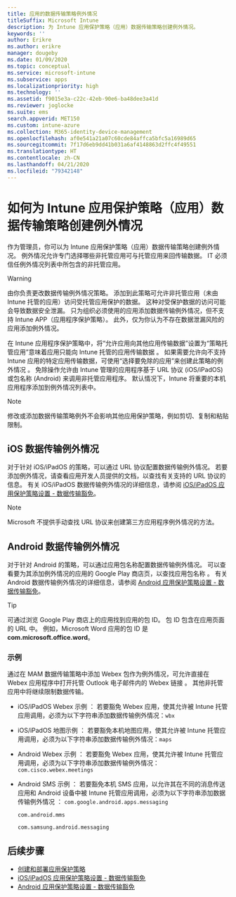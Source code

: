 ```yaml
---
title: 应用的数据传输策略例外情况
titleSuffix: Microsoft Intune
description: 为 Intune 应用保护策略（应用）数据传输策略创建例外情况。
keywords: ''
author: Erikre
ms.author: erikre
manager: dougeby
ms.date: 01/09/2020
ms.topic: conceptual
ms.service: microsoft-intune
ms.subservice: apps
ms.localizationpriority: high
ms.technology: ''
ms.assetid: f9015e3a-c22c-42eb-90e6-ba48dee3a41d
ms.reviewer: joglocke
ms.suite: ems
search.appverid: MET150
ms.custom: intune-azure
ms.collection: M365-identity-device-management
ms.openlocfilehash: af0e541a21a07c60cde84affca5bfc5a16989d65
ms.sourcegitcommit: 7f17d6eb9dd41b031a6af4148863d2ffc4f49551
ms.translationtype: HT
ms.contentlocale: zh-CN
ms.lasthandoff: 04/21/2020
ms.locfileid: "79342148"
---
```

# <a name="how-to-create-exceptions-to-the-intune-app-protection-policy-app-data-transfer-policy"></a>如何为 Intune 应用保护策略（应用）数据传输策略创建例外情况

作为管理员，你可以为 Intune 应用保护策略（应用）数据传输策略创建例外情况。 例外情况允许专门选择哪些非托管应用可与托管应用来回传输数据。 IT 必须信任例外情况列表中所包含的非托管应用。 

>[!WARNING] 
> 由你负责更改数据传输例外情况策略。 添加到此策略可允许非托管应用（未由 Intune 托管的应用）访问受托管应用保护的数据。 这种对受保护数据的访问可能会导致数据安全泄漏。 只为组织必须使用的应用添加数据传输例外情况，但不支持 Intune APP（应用程序保护策略）。 此外，仅为你认为不存在数据泄漏风险的应用添加例外情况。

在 Intune 应用程序保护策略中，将“允许应用向其他应用传输数据”设置为“策略托管应用”意味着应用只能向 Intune 托管的应用传输数据   。 如果需要允许向不支持 Intune 应用的特定应用传输数据，可使用“选择要免除的应用”来创建此策略的例外情况  。 免除操作允许由 Intune 管理的应用程序基于 URL 协议 (iOS/iPadOS) 或包名称 (Android) 来调用非托管应用程序。 默认情况下，Intune 将重要的本机应用程序添加到例外情况列表中。 

> [!NOTE]
> 修改或添加数据传输策略例外不会影响其他应用保护策略，例如剪切、复制和粘贴限制。 

## <a name="ios-data-transfer-exceptions"></a>iOS 数据传输例外情况
对于针对 iOS/iPadOS 的策略，可以通过 URL 协议配置数据传输例外情况。 若要添加例外情况，请查看应用开发人员提供的文档，以查找有关支持的 URL 协议的信息。 有关 iOS/iPadOS 数据传输例外情况的详细信息，请参阅 [iOS/iPadOS 应用保护策略设置 - 数据传输豁免](app-protection-policy-settings-ios.md#data-transfer-exemptions)。

> [!NOTE]
> Microsoft 不提供手动查找 URL 协议来创建第三方应用程序例外情况的方法。 

## <a name="android-data-transfer-exceptions"></a>Android 数据传输例外情况
对于针对 Android 的策略，可以通过应用包名称配置数据传输例外情况。 可以查看要为其添加例外情况的应用的 Google Play 商店页，以查找应用包名称  。 有关 Android 数据传输例外情况的详细信息，请参阅 [Android 应用保护策略设置 - 数据传输豁免](app-protection-policy-settings-android.md#data-transfer-exemptions)。


>[!TIP]
> 可通过浏览 Google Play 商店上的应用找到应用的包 ID。 包 ID 包含在应用页面的 URL 中。 例如，Microsoft Word 应用的包 ID 是 **com.microsoft.office.word**。

### <a name="example"></a>示例
通过在 MAM 数据传输策略中添加 Webex 包作为例外情况，可允许直接在 Webex 应用程序中打开托管 Outlook 电子邮件内的 Webex 链接  。 其他非托管应用中将继续限制数据传输。

- iOS/iPadOS Webex 示例  ： 若要豁免 Webex 应用，使其允许被 Intune 托管应用调用，必须为以下字符串添加数据传输例外情况：<code>wbx</code> 
    
- iOS/iPadOS 地图示例  ： 若要豁免本机地图应用，使其允许被 Intune 托管应用调用，必须为以下字符串添加数据传输例外情况：<code>maps</code> 

- Android Webex 示例  ： 若要豁免 Webex 应用，使其允许被 Intune 托管应用调用，必须为以下字符串添加数据传输例外情况：<code>com.cisco.webex.meetings</code> 
    
- Android SMS 示例  ： 若要豁免本机 SMS 应用，以允许其在不同的消息传送应用和 Android 设备中被 Intune 托管应用调用，必须为以下字符串添加数据传输例外情况  ： 
    <code>com.google.android.apps.messaging</code>
    
    <code>com.android.mms</code>
    
    <code>com.samsung.android.messaging</code>

## <a name="next-steps"></a>后续步骤

- [创建和部署应用保护策略](app-protection-policies.md)
- [iOS/iPadOS 应用保护策略设置 - 数据传输豁免](app-protection-policy-settings-ios.md#data-transfer-exemptions)
- [Android 应用保护策略设置 - 数据传输豁免](app-protection-policy-settings-android.md#data-transfer-exemptions)
